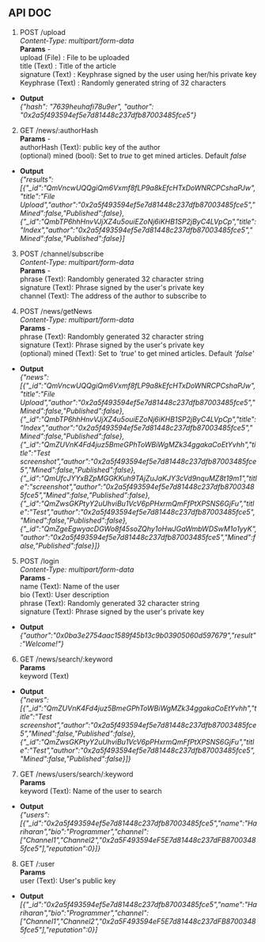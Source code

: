 ## API DOC

1. POST /upload  
*Content-Type: multipart/form-data*  
**Params** -  
upload (File) : File to be uploaded    
title (Text) : Title of the article  
signature (Text) : Keyphrase signed by the user using her/his private key  
Keyphrase (Text) : Randomly generated string of 32 characters  
  
- **Output**  
*{"hash": "7639heuhafi78u9er", "author": "0x2a5f493594ef5e7d81448c237dfb87003485fce5"}*
2. GET /news/:authorHash  
**Params** -   
authorHash (Text): public key of the author  
(optional) mined (bool): Set to *true* to get mined articles. Default *false*
  
- **Output**  
*{"results":[{"_id":"QmVncwUQQgiQm6Vxmf8fLP9a8kEfcHTxDoWNRCPCshaPJw","title":"File Upload","author":"0x2a5f493594ef5e7d81448c237dfb87003485fce5","Mined":false,"Published":false},{"_id":"QmbTP6hhHnvVJjXZ4u5ouiEZoNj6iKHB1SP2jByC4LVpCp","title":"Index","author":"0x2a5f493594ef5e7d81448c237dfb87003485fce5","Mined":false,"Published":false}]*

3. POST /channel/subscribe  
*Content-Type: multipart/form-data*  
**Params** -  
phrase (Text): Randombly generated 32 character string  
signature (Text): Phrase signed by the user's private key  
channel (Text): The address of the author to subscribe to  
  
4. POST /news/getNews  
*Content-Type: multipart/form-data*  
**Params** -  
phrase (Text): Randombly generated 32 character string  
signature (Text): Phrase signed by the user's private key  
(optional) mined (Text): Set to *'true'* to get mined articles. Default *'false'*  

- **Output**  
*{"news":[{"_id":"QmVncwUQQgiQm6Vxmf8fLP9a8kEfcHTxDoWNRCPCshaPJw","title":"File Upload","author":"0x2a5f493594ef5e7d81448c237dfb87003485fce5","Mined":false,"Published":false},{"_id":"QmbTP6hhHnvVJjXZ4u5ouiEZoNj6iKHB1SP2jByC4LVpCp","title":"Index","author":"0x2a5f493594ef5e7d81448c237dfb87003485fce5","Mined":false,"Published":false},{"_id":"QmZUVnK4Fd4juz5BmeGPhToWBiWgMZk34ggakaCoEtYvhh","title":"Test screenshot","author":"0x2a5f493594ef5e7d81448c237dfb87003485fce5","Mined":false,"Published":false},{"_id":"QmUfcJYYxBZpMGGKKuh9TAjZuJaKJY3cVd9nquMZ8t19m1","title":"screenshot","author":"0x2a5f493594ef5e7d81448c237dfb87003485fce5","Mined":false,"Published":false},{"_id":"QmZwsGKPtyY2uUhviBu1VcV6pPHxrmQmFfPtXPSNS6GjFu","title":"Test","author":"0x2a5f493594ef5e7d81448c237dfb87003485fce5","Mined":false,"Published":false},{"_id":"QmZgeEgwyacDGWo8f45soZQhy1oHwJGaWmbWDSwM1o1yyK","author":"0x2a5f493594ef5e7d81448c237dfb87003485fce5","Mined":false,"Published":false}]}*
  
5. POST /login  
*Content-Type: multipart/form-data*  
**Params** -  
name (Text): Name of the user  
bio (Text): User description  
phrase (Text): Randomly generated 32 character string  
signature (Text): Phrase signed by the user's private key  
  
- **Output**  
*{"author":"0x0ba3e2754aac1589f45b13c9b03905060d597679","result":"Welcome!"}*
6. GET /news/search/:keyword  
**Params**  
keyword (Text)  
  
- **Output**  
*{"news":[{"_id":"QmZUVnK4Fd4juz5BmeGPhToWBiWgMZk34ggakaCoEtYvhh","title":"Test screenshot","author":"0x2a5f493594ef5e7d81448c237dfb87003485fce5","Mined":false,"Published":false},{"_id":"QmZwsGKPtyY2uUhviBu1VcV6pPHxrmQmFfPtXPSNS6GjFu","title":"Test","author":"0x2a5f493594ef5e7d81448c237dfb87003485fce5","Mined":false,"Published":false}]}*  
  
7. GET /news/users/search/:keyword  
**Params**  
keyword (Text): Name of the user to search  
  
- **Output**  
*{"users":[{"_id":"0x2a5f493594ef5e7d81448c237dfb87003485fce5","name":"Hariharan","bio":"Programmer","channel":["Channel1","Channel2","0x2a5F493594eF5E7d81448c237dFB87003485fce5"],"reputation":0}]}*  
  
8. GET /:user  
**Params**  
user (Text): User's public key  
  
- **Output**  
*[{"_id":"0x2a5f493594ef5e7d81448c237dfb87003485fce5","name":"Hariharan","bio":"Programmer","channel":["Channel1","Channel2","0x2a5F493594eF5E7d81448c237dFB87003485fce5"],"reputation":0}]*
